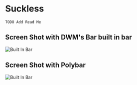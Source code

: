 # Suckless

`TODO Add Read Me`

## Screen Shot with DWM's Bar built in bar
![Built In Bar](https://raw.githubusercontent.com/abbsi/suckless/main/screenshots/scrot-dwmbar_slstatus_column.jpg)

## Screen Shot with Polybar
![Built In Bar](https://raw.githubusercontent.com/abbsi/suckless/main/screenshots/scrot-dwm_polybar.jpg)
